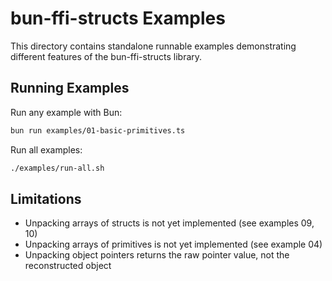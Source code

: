 # bun-ffi-structs Examples

This directory contains standalone runnable examples demonstrating different features of the bun-ffi-structs library.

## Running Examples

Run any example with Bun:

```bash
bun run examples/01-basic-primitives.ts
```

Run all examples:

```bash
./examples/run-all.sh
```

## Limitations

- Unpacking arrays of structs is not yet implemented (see examples 09, 10)
- Unpacking arrays of primitives is not yet implemented (see example 04)
- Unpacking object pointers returns the raw pointer value, not the reconstructed object
